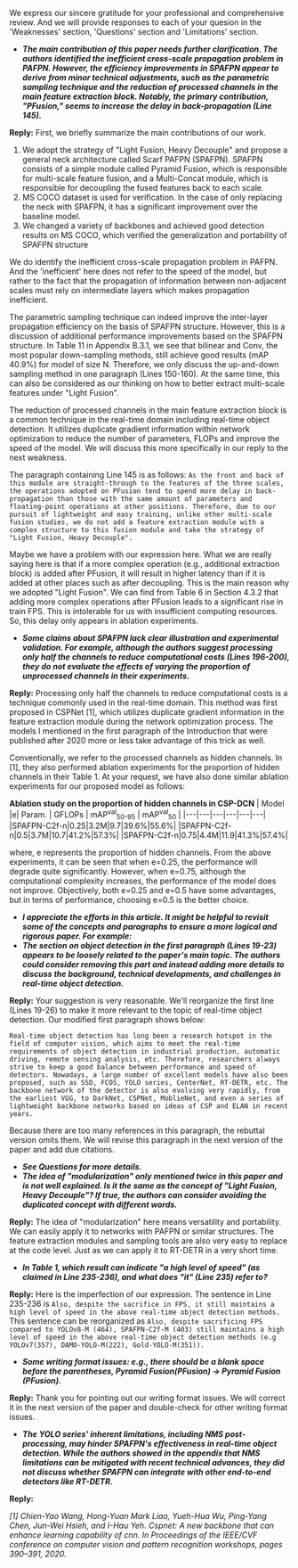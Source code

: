 We express our sincere gratitude for your professional and comprehensive review. And we will provide responses to each of your quesion in the 'Weaknesses' section, 'Questions' section and 'Limitations' section.

- ***The main contribution of this paper needs further clarification. The authors identified the inefficient cross-scale propagation problem in PAFPN. However, the efficiency improvements in SPAFPN appear to derive from minor technical adjustments, such as the parametric sampling technique and the reduction of processed channels in the main feature extraction block. Notably, the primary contribution, "PFusion," seems to increase the delay in back-propagation (Line 145).***

**Reply:** First, we briefly summarize the main contributions of our work.
1. We adopt the strategy of "Light Fusion, Heavy Decouple" and propose a general neck architecture called Scarf PAFPN (SPAFPN). SPAFPN consists of a simple module called Pyramid Fusion, which is responsible for multi-scale feature fusion, and a Multi-Concat module, which is responsible for decoupling the fused features back to each scale.
2. MS COCO dataset is used for verification. In the case of only replacing the neck with SPAFPN, it has a significant improvement over the baseline model.
3. We changed a variety of backbones and achieved good detection results on MS COCO, which verified the generalization and portability of SPAFPN structure

We do identify the inefficient cross-scale propagation problem in PAFPN. And the 'inefficient' here does not refer to the speed of the model, but rather to the fact that the propagation of information between non-adjacent scales must rely on intermediate layers which makes propagation inefficient.

The parametric sampling technique can indeed improve the inter-layer propagation efficiency on the basis of SPAFPN structure. However, this is a discussion of additional performance improvements based on the SPAFPN structure. In Table 11 in Appendix B.3.1, we see that bilinear and Conv, the most popular down-sampling methods, still achieve good results (mAP 40.9%) for model of size N. Therefore, we only discuss the up-and-down sampling method in one paragraph (Lines 150-160). At the same time, this can also be considered as our thinking on how to better extract multi-scale features under "Light Fusion".

The reduction of processed channels in the main feature extraction block is a common technique in the real-time domain including real-time object detection. It utilizes duplicate gradient information within network optimization to reduce the number of parameters, FLOPs and improve the speed of the model. We will discuss this more specifically in our reply to the next weakness.

The paragraph containing Line 145 is as follows:
```As the front and back of this module are straight-through to the features of the three scales, the operations adopted on PFusion tend to spend more delay in back-propagation than those with the same amount of parameters and floating-point operations at other positions. Therefore, due to our pursuit of lightweight and easy training, unlike other multi-scale fusion studies, we do not add a feature extraction module with a complex structure to this fusion module and take the strategy of "Light Fusion, Heavy Decouple".``` 

Maybe we have a problem with our expression here.
What we are really saying here is that if a more complex operation (e.g., additional extraction block) is added after PFusion, it will result in higher latency than if it is added at other places such as after decoupling. This is the main reason why we adopted "Light Fusion". We can find from Table 6 in Section 4.3.2 that adding more complex operations after PFusion leads to a significant rise in train FPS. This is intolerable for us with insufficient computing resources. So, this delay only appears in ablation experiments.


- ***Some claims about SPAFPN lack clear illustration and experimental validation. For example, although the authors suggest processing only half the channels to reduce computational costs (Lines 196-200), they do not evaluate the effects of varying the proportion of unprocessed channels in their experiments.***

**Reply:** Processing only half the channels to reduce computational costs is a technique commonly used in the real-time domain. This method was first proposed in CSPNet [1], which utilizes duplicate gradient information in the feature extraction module during the network optimization process. The models I mentioned in the first paragraph of the Introduction that were published after 2020 more or less take advantage of this trick as well.

Conventionally, we refer to the processed channels as hidden channels. In [1], they also performed ablation experiments for the proportion of hidden channels in their Table 1. At your request, we have also done similar ablation experiments for our proposed model as follows:

**Ablation study on the proportion of hidden channels in CSP-DCN**
| Model |e| Param. | GFLOPs | mAP<sup>val</sup><sub>50-95</sub> | mAP<sup>val</sup><sub>50</sub> |
|---|---|---|---|---|---|
|SPAFPN-C2f-n|0.25|3.2M|9.7|39.6%|55.6%|
|SPAFPN-C2f-n|0.5|3.7M|10.7|41.2%|57.3%|
|SPAFPN-C2f-n|0.75|4.4M|11.9|41.3%|57.4%|


where, e represents the proportion of hidden channels. From the above experiments, it can be seen that when e=0.25, the performance will degrade quite significantly. However, when e=0.75, although the computational complexity increases, the performance of the model does not improve. Objectively, both e=0.25 and e=0.5 have some advantages, but in terms of performance, choosing e=0.5 is the better choice.



- ***I appreciate the efforts in this article. It might be helpful to revisit some of the concepts and paragraphs to ensure a more logical and rigorous paper. For example:***
- ***The section on object detection in the first paragraph (Lines 19-23) appears to be loosely related to the paper's main topic. The authors could consider removing this part and instead adding more details to discuss the background, technical developments, and challenges in real-time object detection.***

**Reply:** Your suggestion is very reasonable. We'll reorganize the first line (Lines 19-26) to make it more relevant to the topic of real-time object detection. Our modified first paragraph shows below:

`Real-time object detection has long been a research hotspot in the field of computer vision, which aims to meet the real-time requirements of object detection in industrial production, automatic driving, remote sensing analysis, etc. Therefore, researchers always strive to keep a good balance between performance and speed of detectors. Nowadays, a large number of excellent models have also been proposed, such as SSD, FCOS, YOLO series, CenterNet, RT-DETR, etc. The backbone network of the detector is also evolving very rapidly, from the earliest VGG, to DarkNet, CSPNet, MoblieNet, and even a series of lightweight backbone networks based on ideas of CSP and ELAN in recent years.`

Because there are too many references in this paragraph, the rebuttal version omits them. We will revise this paragraph in the next version of the paper and add due citations.

- ***See Questions for more details.***
- ***The idea of "modularization" only mentioned twice in this paper and is not well explained. Is it the same as the concept of "Light Fusion, Heavy Decouple"? If true, the authors can consider avoiding the duplicated concept with different words.***

**Reply:** The idea of "modularization" here means versatility and portability. We can easily apply it to networks with PAFPN or similar structures. The feature extraction modules and sampling tools are also very easy to replace at the code level. Just as we can apply it to RT-DETR in a very short time.

- ***In Table 1, which result can indicate "a high level of speed" (as claimed in Line 235-236), and what does "it" (Line 235) refer to?***

**Reply:** Here is the imperfection of our expression. The sentence in Line 235-236 is `Also, despite the sacrifice in FPS, it still maintains a high level of speed in the above real-time object detection methods.` This sentence can be reorganized as `Also, despite sacrificing FPS compared to YOLOv8-M (464), SPAFPN-C2f-M (403) still maintains a high level of speed in the above real-time object detection methods (e.g YOLOv7(357), DAMO-YOLO-M(222), Gold-YOLO-M(351)).`


 - ***Some writing format issues: e.g., there should be a blank space before the parentheses, Pyramid Fusion(PFusion) -> Pyramid Fusion (PFusion).***

**Reply:** Thank you for pointing out our writing format issues. We will correct it in the next version of the paper and double-check for other writing format issues.


- ***The YOLO series' inherent limitations, including NMS post-processing, may hinder SPAFPN's effectiveness in real-time object detection. While the authors showed in the appendix that NMS limitations can be mitigated with recent technical advances, they did not discuss whether SPAFPN can integrate with other end-to-end detectors like RT-DETR.***

**Reply:** 


*[1] Chien-Yao Wang, Hong-Yuan Mark Liao, Yueh-Hua Wu, Ping-Yang Chen, Jun-Wei Hsieh, and I-Hau Yeh. Cspnet: A new backbone that can enhance learning capability of cnn. In Proceedings of the IEEE/CVF conference on computer vision and pattern recognition workshops, pages 390–391, 2020.*



